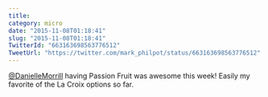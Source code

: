 ```yaml
---
title: 
category: micro
date: "2015-11-08T01:18:41"
slug: "2015-11-08T01:18:41"
TwitterId: "663163698563776512"
TweetUrl: "https://twitter.com/mark_philpot/status/663163698563776512"
---
```


[@DanielleMorrill](https://twitter.com/DanielleMorrill) having Passion Fruit was
awesome this week! Easily my favorite of the La Croix options so far.
